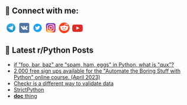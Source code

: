 ## 🔎 Connect with me:
[<img src="https://github.com/bullbesh/bullbesh/blob/main/images/Telegram.png" width="32" height="32" />](https://t.me/bullbesh)
[<img src="https://github.com/bullbesh/bullbesh/blob/main/images/VK.png" width="32" height="32" />](https://vk.com/bullbesh)
[<img src="https://github.com/bullbesh/bullbesh/blob/main/images/Twitter.png" width="32" height="32" />](https://twitter.com/bullbesh1)
[<img src="https://github.com/bullbesh/bullbesh/blob/main/images/Instagram.png" width="32" height="32" />](https://www.instagram.com/bullbesh)
[<img src="https://github.com/bullbesh/bullbesh/blob/main/images/Reddit.png" width="32" height="32" />](https://www.reddit.com/user/bullbesh)
[<img src="https://github.com/bullbesh/bullbesh/blob/main/images/YouTube.png" width="32" height="32" />](https://www.youtube.com/channel/UCtfjRs6uzgq5mfm8S06WTcg)

## 📕 Latest r/Python Posts
<!-- BLOG-POST-LIST:START -->
- [if &quot;foo, bar, baz&quot; are &quot;spam, ham, eggs&quot; in Python, what is &quot;qux&quot;?](https://www.reddit.com/r/Python/comments/12coive/if_foo_bar_baz_are_spam_ham_eggs_in_python_what/)
- [2,000 free sign ups available for the &quot;Automate the Boring Stuff with Python&quot; online course. &lpar;April 2023&rpar;](https://www.reddit.com/r/Python/comments/12cn56l/2000_free_sign_ups_available_for_the_automate_the/)
- [Checkr is a different way to validate data](https://www.reddit.com/r/Python/comments/12cmp0v/checkr_is_a_different_way_to_validate_data/)
- [StrictPython](https://www.reddit.com/r/Python/comments/12clzsx/strictpython/)
- [__doc__ thing](https://www.reddit.com/r/Python/comments/12ck847/doc_thing/)
<!-- BLOG-POST-LIST:END -->
